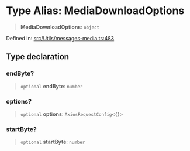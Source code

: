 # Type Alias: MediaDownloadOptions

> **MediaDownloadOptions**: `object`

Defined in: [src/Utils/messages-media.ts:483](https://github.com/Fokusdotid/bail/blob/043003e0dc220c8f52aef36f90c7026f3a192427/src/Utils/messages-media.ts#L483)

## Type declaration

### endByte?

> `optional` **endByte**: `number`

### options?

> `optional` **options**: `AxiosRequestConfig`\<\{\}\>

### startByte?

> `optional` **startByte**: `number`
